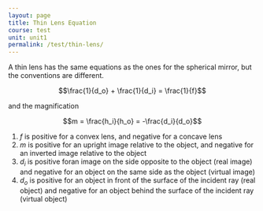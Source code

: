 ```yaml
---
layout: page
title: Thin Lens Equation
course: test
unit: unit1
permalink: /test/thin-lens/
---
```


A thin lens has the same equations as the ones for the spherical mirror, but the conventions are different. 

$$\frac{1}{d_o} + \frac{1}{d_i} = \frac{1}{f}$$

and the magnification

$$m = \frac{h_i}{h_o} = -\frac{d_i}{d_o}$$

1. $f$ is positive for a convex lens, and negative for a concave lens
2. $m$ is positive for an upright image relative to the object, and negative for an inverted image relative to the object
3. $d_i$ is positive foran image on the side opposite to the object (real image) and negative for an object on the same side as the object (virtual image)
4. $d_o$ is positive for an object in front of the surface of the incident ray (real object) and negative for an object behind the surface of the incident ray (virtual object)











